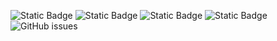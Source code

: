 ![Static Badge](https://img.shields.io/badge/blacklists-61-000000) ![Static Badge](https://img.shields.io/badge/blacklisted-3003648-cc0000) ![Static Badge](https://img.shields.io/badge/whitelisted-2254-00CC00) ![Static Badge](https://img.shields.io/badge/streaming_blacklist-28107-000000) ![GitHub issues](https://img.shields.io/github/issues/fabriziosalmi/blacklists)
